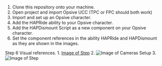 1) Clone this repository onto your machine.
2) Open project and import Opsive UCC (TPC or FPC should both work)
3) Import and set up an Opsive character.
4) Add the HAPRide ability to your Opsive character.
5) Add the HAPDismount Script as a new component on your Opsive character.
6) Set the component references in the ability HAPRide and HAPDismount as they are shown in the images.

Step 6 Visual references.
1.
[Image of Step](https://pasteboard.co/IKbtLRD.jpg)
2.
![Image of Cameras Setup](https://pasteboard.co/IKbsXpV.jpg)
3.
![Image of Step](https://pasteboard.co/IKbtaxm.jpg)
